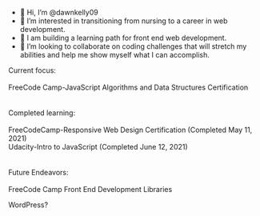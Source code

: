 - 👋 Hi, I’m @dawnkelly09
- 👀 I’m interested in transitioning from nursing to a career in web development.
- 🌱 I am building a learning path for front end web development.
- 💞️ I’m looking to collaborate on coding challenges that will stretch my abilities and help me show myself what I can accomplish.

Current focus: 
<br><br>
FreeCode Camp-JavaScript Algorithms and Data Structures Certification<br>
<br><br>
Completed learning:<br><br>
FreeCodeCamp-Responsive Web Design Certification (Completed May 11, 2021)<br>
Udacity-Intro to JavaScript (Completed June 12, 2021)<br>
<br><br>
Future Endeavors:<br><br>
FreeCode Camp Front End Development Libraries<br>


WordPress? <br>


    
  

<!---
dawnkelly09/dawnkelly09 is a ✨ special ✨ repository because its `README.md` (this file) appears on your GitHub profile.
You can click the Preview link to take a look at your changes.
--->

